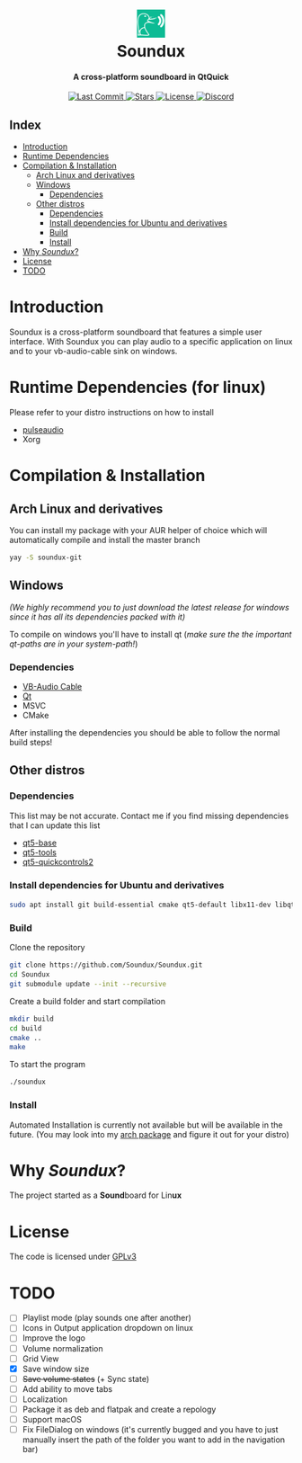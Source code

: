 <div align="center">
  <p>
    <h1>
      <a href="#readme">
        <img src="icon.png" width="50" alt="Soundboard" />
      </a>
      <br />
      Soundux
    </h1>
    <h4>A cross-platform soundboard in QtQuick</h4>
  </p>
  <p>
    <a href="https://github.com/Soundux/Soundux/releases">
      <img src="https://img.shields.io/github/last-commit/Soundux/Soundux.svg?style=for-the-badge" alt="Last Commit" />
    </a>
    <a href="https://github.com/Soundux/Soundux/stargazers">
      <img src="https://img.shields.io/github/stars/Soundux/Soundux?style=for-the-badge" alt="Stars" />
    </a>
    <a href="https://github.com/Soundux/Soundux/blob/master/LICENSE">
      <img src="https://img.shields.io/github/license/Soundux/Soundux.svg?style=for-the-badge" alt="License" />
    </a>
    <a href="https://discord.gg/4HwSGN4Ec2">
      <img src="https://img.shields.io/discord/697348809591750706?label=Discord&style=for-the-badge" alt="Discord" />
    </a>
  </p>
</div>

## Index
- [Introduction](#introduction)
- [Runtime Dependencies](#runtime-dependencies)
- [Compilation & Installation](#compilation--installation)
  - [Arch Linux and derivatives](#arch-linux-and-derivatives)
  - [Windows](#windows)
    - [Dependencies](#dependencies)
  - [Other distros](#other-distros)
    - [Dependencies](#dependencies-1)
    - [Install dependencies for Ubuntu and derivatives](#install-dependencies-for-ubuntu-and-derivatives)
    - [Build](#build)
    - [Install](#install)
- [Why _Soundux_?](#why-soundux)
- [License](#license)
- [TODO](#todo)

# Introduction
Soundux is a cross-platform soundboard that features a simple user interface.
With Soundux you can play audio to a specific application on linux and to your vb-audio-cable sink on windows.

# Runtime Dependencies (for linux)
Please refer to your distro instructions on how to install
- [pulseaudio](https://gitlab.freedesktop.org/pulseaudio/pulseaudio)
- Xorg

# Compilation & Installation

## Arch Linux and derivatives
You can install my package with your AUR helper of choice which will automatically compile and install the master branch
```sh
yay -S soundux-git
```

## Windows
*(We highly recommend you to just download the latest release for windows since it has all its dependencies packed with it)*

To compile on windows you'll have to install qt (*make sure the the important qt-paths are in your system-path!*)
### Dependencies
- [VB-Audio Cable](https://vb-audio.com/Cable/)
- [Qt](https://www.qt.io/download-thank-you?os=windows)
- MSVC
- CMake

After installing the dependencies you should be able to follow the normal build steps!

## Other distros

### Dependencies
This list may be not accurate. Contact me if you find missing dependencies that I can update this list
- [qt5-base](https://github.com/qt/qtbase)
- [qt5-tools](https://github.com/qt/qt5)
- [qt5-quickcontrols2](https://github.com/qt/qtquickcontrols2)

### Install dependencies for Ubuntu and derivatives
```sh
sudo apt install git build-essential cmake qt5-default libx11-dev libqt5x11extras5-dev qtquickcontrols2-5-dev qtdeclarative5-dev libxi-dev qml-module-qtquick2 qml-module-qtquick-controls qml-module-qtquick-controls2 qml-module-qtquick-dialogs qml-module-qtquick-layouts qml-module-qtquick-window2 qml-module-qt-labs-settings qml-module-qt-labs-folderlistmodel
```

### Build
Clone the repository
```sh
git clone https://github.com/Soundux/Soundux.git
cd Soundux
git submodule update --init --recursive
```
Create a build folder and start compilation
```sh
mkdir build
cd build
cmake ..
make
```
To start the program
```sh
./soundux
```

### Install
Automated Installation is currently not available but will be available in the future. (You may look into my [arch package](https://aur.archlinux.org/cgit/aur.git/tree/PKGBUILD?h=soundux-git) and figure it out for your distro)

# Why _Soundux_?

The project started as a **Sound**board for Lin**ux**

# License
The code is licensed under [GPLv3](LICENSE)

# TODO
- [ ] Playlist mode (play sounds one after another)
- [ ] Icons in Output application dropdown on linux
- [ ] Improve the logo
- [ ] Volume normalization
- [ ] Grid View
- [x] Save window size
- [ ] ~~Save volume states~~ (+ Sync state)
- [ ] Add ability to move tabs
- [ ] Localization
- [ ] Package it as deb and flatpak and create a repology
- [ ] Support macOS
- [ ] Fix FileDialog on windows (it's currently bugged and you have to just manually insert the path of the folder you want to add in the navigation bar)

